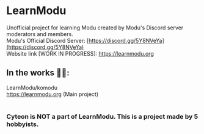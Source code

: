 # LearnModu
Unofficial project for learning Modu created by Modu's Discord server moderators and members.
<br>
Modu's Official Discord Server: [https://discord.gg/5Y8NVeYa](https://discord.gg/5Y8NVeYa)
<br>
Website link [WORK IN PROGRESS]: https://learnmodu.org
## In the works 👷‍♂️:
LearnModu/komodu
<br>
https://learnmodu.org (Main project)
<br>
<br>
### Cyteon is NOT a part of LearnModu. This is a project made by 5 hobbyists.

